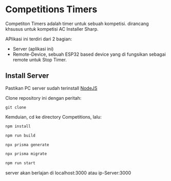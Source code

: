 # Competitions Timers

Competiton Timers adalah timer untuk sebuah kompetisi. dirancang khsusus untuk kompetisi AC Installer Sharp.

APlikasi ini terdiri dari 2 bagian:

- Server (aplikasi ini)
- Remote-Device, sebuah ESP32 based device yang di fungsikan sebagai remote untuk Stop Timer.

## Install Server

Pastikan PC server sudah terinstall [NodeJS](https://nodejs.org/en/download)

Clone repository ini dengan peritah:

```git
git clone 
```

Kemduian, cd ke directory Competitions, lalu:

```bash
npm install

npm run build

npx prisma generate

npx prisma migrate

npm run start
```

server akan berlajan di localhost:3000 atau ip-Server:3000
